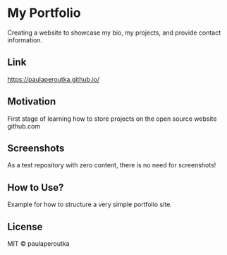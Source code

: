 # My Portfolio
Creating a website to showcase my bio, my projects, and provide contact information. 

## Link
https://paulaperoutka.github.io/

## Motivation
First stage of learning how to store projects on the open source website github.com

## Screenshots
As a test repository with zero content, there is no need for screenshots!

## How to Use?
Example for how to structure a very simple portfolio site.

## License
MIT © paulaperoutka







